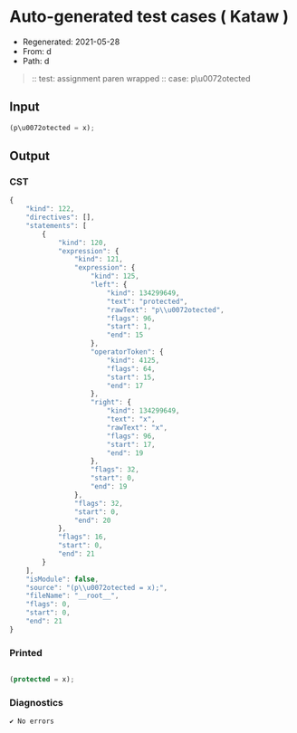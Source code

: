 # Auto-generated test cases ( Kataw )
- Regenerated: 2021-05-28
- From: d
- Path: d
> :: test: assignment paren wrapped
> :: case: p\u0072otected
## Input

`````js
(p\u0072otected = x);
`````
## Output

### CST

```javascript
{
    "kind": 122,
    "directives": [],
    "statements": [
        {
            "kind": 120,
            "expression": {
                "kind": 121,
                "expression": {
                    "kind": 125,
                    "left": {
                        "kind": 134299649,
                        "text": "protected",
                        "rawText": "p\\u0072otected",
                        "flags": 96,
                        "start": 1,
                        "end": 15
                    },
                    "operatorToken": {
                        "kind": 4125,
                        "flags": 64,
                        "start": 15,
                        "end": 17
                    },
                    "right": {
                        "kind": 134299649,
                        "text": "x",
                        "rawText": "x",
                        "flags": 96,
                        "start": 17,
                        "end": 19
                    },
                    "flags": 32,
                    "start": 0,
                    "end": 19
                },
                "flags": 32,
                "start": 0,
                "end": 20
            },
            "flags": 16,
            "start": 0,
            "end": 21
        }
    ],
    "isModule": false,
    "source": "(p\\u0072otected = x);",
    "fileName": "__root__",
    "flags": 0,
    "start": 0,
    "end": 21
}
```

### Printed

```javascript

(protected = x);
```

### Diagnostics

```javascript
✔ No errors
```

